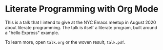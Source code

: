 # Literate Programming with Org Mode

This is a talk that I intend to give at the NYC Emacs meetup in August 2020
about literate programming. The talk is itself a literate program, built around
a "hello Express" example.

To learn more, open `talk.org` or the woven result, `talk.pdf`.


